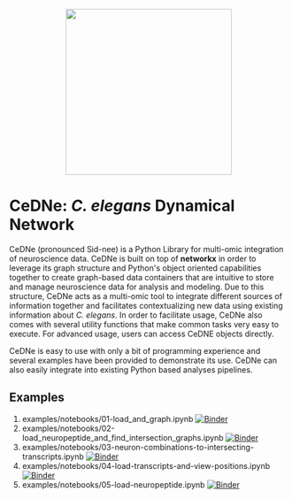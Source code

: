 <p align="center">
  <img src="https://raw.githubusercontent.com/sahilm89/CeDNe/.assets/cedne_logo.svg" width="300"/>
</p>

# CeDNe: *C. elegans* Dynamical Network

CeDNe (pronounced Sid-nee) is a Python Library for multi-omic integration of neuroscience data. CeDNe is built on top of **networkx** in order to leverage its graph structure
and Python's object oriented capabilities together to create graph-based data containers that are
intuitive to store and manage neuroscience data for analysis and modeling. Due to this structure, CeDNe acts as a multi-omic tool to integrate different sources of information together and facilitates contextualizing new data using existing information about *C. elegans*. In order to facilitate usage, CeDNe
also comes with several utility functions that make common tasks very easy to execute. For advanced usage,
users can access CeDNE objects directly.

CeDNe is easy to use with only a bit of programming experience and several examples have been provided to 
demonstrate its use. CeDNe can also easily integrate into existing Python based analyses pipelines.

## Examples

1. examples/notebooks/01-load_and_graph.ipynb [![Binder](https://mybinder.org/badge_logo.svg)](https://mybinder.org/v2/gh/sahilm89/CeDNe/HEAD?filepath=examples/notebooks/01-load_and_graph.ipynb)
2. examples/notebooks/02-load_neuropeptide_and_find_intersection_graphs.ipynb [![Binder](https://mybinder.org/badge_logo.svg)](https://mybinder.org/v2/gh/sahilm89/CeDNe/HEAD?filepath=examples/notebooks/02-load_neuropeptide_and_find_intersection_graphs.ipynb)
3. examples/notebooks/03-neuron-combinations-to-intersecting-transcripts.ipynb [![Binder](https://mybinder.org/badge_logo.svg)](https://mybinder.org/v2/gh/sahilm89/CeDNe/HEAD?filepath=examples/notebooks/03-neuron-combinations-to-intersecting-transcripts.ipynb)
4. examples/notebooks/04-load-transcripts-and-view-positions.ipynb [![Binder](https://mybinder.org/badge_logo.svg)](https://mybinder.org/v2/gh/sahilm89/CeDNe/HEAD?filepath=examples/notebooks/04-load-transcripts-and-view-positions.ipynb)
5. examples/notebooks/05-load-neuropeptide.ipynb [![Binder](https://mybinder.org/badge_logo.svg)](https://mybinder.org/v2/gh/sahilm89/CeDNe/HEAD?filepath=examples/notebooks/05-load-neuropeptide.ipynb)



